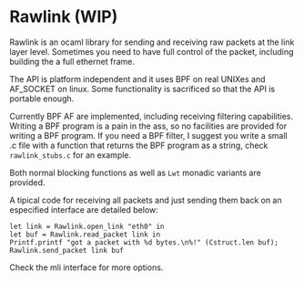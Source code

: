 # Rawlink (WIP)

Rawlink is an ocaml library for sending and receiving raw packets at the link
layer level.  Sometimes you need to have full control of the packet, including
building the a full ethernet frame.

The API is platform independent and it uses BPF on real UNIXes and AF_SOCKET on
linux. Some functionality is sacrificed so that the API is portable
enough.

Currently BPF AF are implemented, including receiving filtering
capabilities. Writing a BPF program is a pain in the ass, so no facilities are
provided for writing a BPF program. If you need a BPF filter, I suggest you
write a small .c file with a function that returns the BPF program as a string,
check `rawlink_stubs.c` for an example.

Both normal blocking functions as well as `Lwt` monadic variants are provided.

A tipical code for receiving all packets and just sending them back on an
especified interface are detailed below:

```
let link = Rawlink.open_link "eth0" in
let buf = Rawlink.read_packet link in
Printf.printf "got a packet with %d bytes.\n%!" (Cstruct.len buf);
Rawlink.send_packet link buf
```

Check the mli interface for more options.
